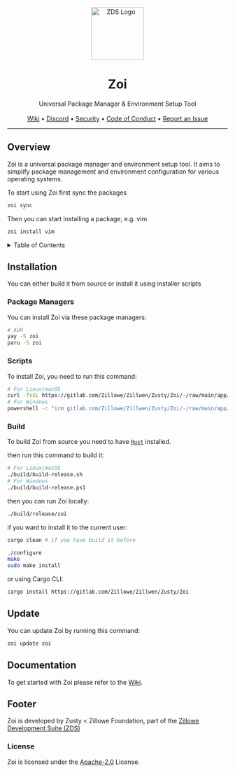 <div align="center">
    <img width="120" height="120" hspace="10" alt="ZDS Logo" src="https://gitlab.com/Zillowe/Zillwen/Zusty/ZDS/-/raw/main/img/zds.png"/>
    <h1>Zoi</h1>
    Universal Package Manager & Environment Setup Tool
</div>

<br/>

<div align="center">
  <a href="https://gitlab.com/Zillowe/Zillwen/Zusty/Zoi/-/wikis/home">Wiki</a> • 
  <a href="https://discord.gg/P4R7yaA3hf">Discord</a> • 
  <a href="./SECURITY.md">Security</a> • 
  <a href="./CODE_OF_CONDUCT.md">Code of Conduct</a> • 
  <a href="https://gitlab.com/Zillowe/Zillwen/Zusty/Zoi/-/issues">Report an Issue</a> 
</div>

<hr/>

## Overview

Zoi is a universal package manager and environment setup tool.
It aims to simplify package management and environment configuration for various operating systems.

To start using Zoi first sync the packages

```sh
zoi sync
```

Then you can start installing a package, e.g. vim

```sh
zoi install vim
```

<details>
<summary>Table of Contents</summary>

- [Overview](#overview)
- [Installation](#installation)
  - [Package Managers](#package-managers)
  - [Scripts](#scripts)
  - [Build](#build)
- [Update](#update)
- [Documentation](#documentation)
- [Footer](#footer)
  - [License](#license)
  
</details>

## Installation

You can either build it from source or install it using installer scripts

### Package Managers

You can install Zoi via these package managers:

```sh
# AUR
yay -S zoi
paru -S zoi
```

### Scripts

To install Zoi, you need to run this command:

```sh
# For Linux/macOS
curl -fsSL https://gitlab.com/Zillowe/Zillwen/Zusty/Zoi/-/raw/main/app/install.sh | bash
# For Windows
powershell -c "irm gitlab.com/Zillowe/Zillwen/Zusty/Zoi/-/raw/main/app/install.ps1|iex"
```

### Build

To build Zoi from source you need to have [`Rust`](https://www.rust-lang.org) installed.

then run this command to build it:

```sh
# For Linux/macOS
./build/build-release.sh
# For Windows
./build/build-release.ps1
```

then you can run Zoi locally:

```sh
./build/release/zoi
```

if you want to install it to the current user:

```sh
cargo clean # if you have build it before

./configure
make
sudo make install
```

or using Cargo CLI:

```sh
cargo install https://gitlab.com/Zillowe/Zillwen/Zusty/Zoi
```

## Update

You can update Zoi by running this command:

```sh
zoi update zoi
```

## Documentation

To get started with Zoi please refer to the [Wiki](https://gitlab.com/Zillowe/Zillwen/Zusty/Zoi/-/wikis/home).

## Footer

Zoi is developed by Zusty < Zillowe Foundation, part of the [Zillowe Development Suite (ZDS)](https://gitlab.com/Zillowe/Zillwen/Zusty/ZDS)

### License

Zoi is licensed under the [Apache-2.0](https://gitlab.com/Zillowe/Zillwen/Zusty/Zoi/-/blob/main/LICENSE) License.
